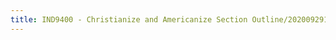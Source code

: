 ```yaml
---
title: IND9400 - Christianize and Americanize Section Outline/20200929131403718/20201002202659393
---
```


